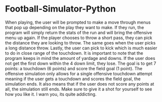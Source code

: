 # Football-Simulator-Python
When playing, the user will be prompted to make a move through menus that pop up depending on the play they want to make. If they run, the program will simply return the stats of the run and will bring the offensive menu up again. If the player chooses to throw a short pass, they can pick the distance they are looking to throw. The same goes when the user picks a long distance throw. Lastly, the user can pick to kick which is much easier to do in close range of the touchdown. It is important to note that the program keeps in mind the amount of yardage and downs. If the user does not get the first down within the 4 down limit, they lose. The goal is to get 7 points: a touchdown (6 points) and score the field goal (1 point). The offensive simulation only allows for a single offensive touchdown attempt meaning if the user gets a touchdown and scores the field goal, the simulation ends. It also means that if the user does not score any points at all, the simulation still ends. Make sure to give it a shot for yourself to see how you like it. I warn you, its quite addicting. 

